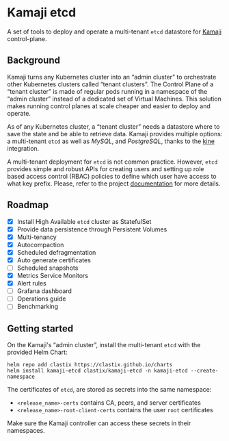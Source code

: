 # Kamaji etcd
A set of tools to deploy and operate a multi-tenant `etcd` datastore for [Kamaji](https://github.com/clastix/kamaji) control-plane.

## Background
Kamaji turns any Kubernetes cluster into an “admin cluster” to orchestrate other Kubernetes clusters called “tenant clusters”. The Control Plane of a “tenant cluster” is made of regular pods running in a namespace of the “admin cluster” instead of a dedicated set of Virtual Machines. This solution makes running control planes at scale cheaper and easier to deploy and operate.

As of any Kubernetes cluster, a “tenant cluster” needs a datastore where to save the state and be able to retrieve data. Kamaji provides multiple options: a multi-tenant `etcd` as well as _MySQL_, and _PostgreSQL_, thanks to the [kine](https://github.com/k3s-io/kine) integration.

A multi-tenant deployment for `etcd` is not common practice. However, `etcd` provides simple and robust APIs for creating users and setting up role based access control (RBAC) policies to define which user have access to what key prefix. Please, refer to the project [documentation](https://etcd.io/docs/v3.5/op-guide/authentication/) for more details.

## Roadmap

- [x] Install High Available `etcd` cluster as StatefulSet
- [x] Provide data persistence through Persistent Volumes
- [x] Multi-tenancy
- [x] Autocompaction
- [x] Scheduled defragmentation
- [x] Auto generate certificates
- [ ] Scheduled snapshots
- [x] Metrics Service Monitors
- [x] Alert rules
- [ ] Grafana dashboard
- [ ] Operations guide
- [ ] Benchmarking

## Getting started
On the Kamaji's “admin cluster”, install the multi-tenant `etcd` with the provided Helm Chart:

```
helm repo add clastix https://clastix.github.io/charts
helm install kamaji-etcd clastix/kamaji-etcd -n kamaji-etcd --create-namespace
```

The certificates of `etcd`, are stored as secrets into the same namespace:

- `<release_name>-certs` contains CA, peers, and server certificates
- `<release_name>-root-client-certs` contains the user `root` certificates

Make sure the Kamaji controller can access these secrets in their namespaces. 